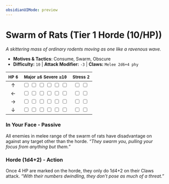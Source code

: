 ```yaml
---
obsidianUIMode: preview
---
```

# Swarm of Rats (Tier 1 Horde (10/HP))

*A skittering mass of ordinary rodents moving as one like a ravenous wave.*

- **Motives & Tactics**: Consume, Swarm, Obscure
- **Difficulty:** `10` | **Attack Modifier:** `-3` | **Claws:** `Melee 2d6+4 phy`

| <small>HP</small> `6` | <small>Major</small> `≥6` <small>Severe</small> `≥10` | <small>Stress</small> `2` |
|:-:|:-:|:-:|
| ↑ |  <input type="checkbox" unchecked id="9c476ef4"> <input type="checkbox" unchecked id="a771a3a6"> <input type="checkbox" unchecked id="8ff06756"> <input type="checkbox" unchecked id="22bdfc1b"> <input type="checkbox" unchecked id="4cb8849c"> <input type="checkbox" unchecked id="9b1cc23b"> |  <input type="checkbox" unchecked id="f60dc78d"> <input type="checkbox" unchecked id="a1811d62"> |
| ← |  <input type="checkbox" unchecked id="4ce8be8d"> <input type="checkbox" unchecked id="1b589a36"> <input type="checkbox" unchecked id="0b4ba618"> <input type="checkbox" unchecked id="3150f31e"> <input type="checkbox" unchecked id="cfd371e7"> <input type="checkbox" unchecked id="b008c403"> |  <input type="checkbox" unchecked id="d6c92a04"> <input type="checkbox" unchecked id="1ebe5d7a"> |
| → |  <input type="checkbox" unchecked id="8af32d5a"> <input type="checkbox" unchecked id="2aa41297"> <input type="checkbox" unchecked id="b88568dd"> <input type="checkbox" unchecked id="9c61d473"> <input type="checkbox" unchecked id="7d2e0d5f"> <input type="checkbox" unchecked id="639c014b"> |  <input type="checkbox" unchecked id="196b0778"> <input type="checkbox" unchecked id="41bef73b"> |
| ↓ |  <input type="checkbox" unchecked id="6dd1f089"> <input type="checkbox" unchecked id="d60ce347"> <input type="checkbox" unchecked id="0c9005d4"> <input type="checkbox" unchecked id="a5105dbf"> <input type="checkbox" unchecked id="9603e68c"> <input type="checkbox" unchecked id="e0fddda1"> |  <input type="checkbox" unchecked id="260345dc"> <input type="checkbox" unchecked id="29d8f644"> |

### In Your Face - Passive

All enemies in melee range of the swarm of rats have disadvantage on against any target other than the horde. *“They swarm you, pulling your focus from anything but them.”*

### Horde (1d4+2) - Action

Once 4 HP are marked on the horde, they only do 1d4+2 on their Claws attack. *“With their numbers dwindling, they don’t pose as much of a threat.”*